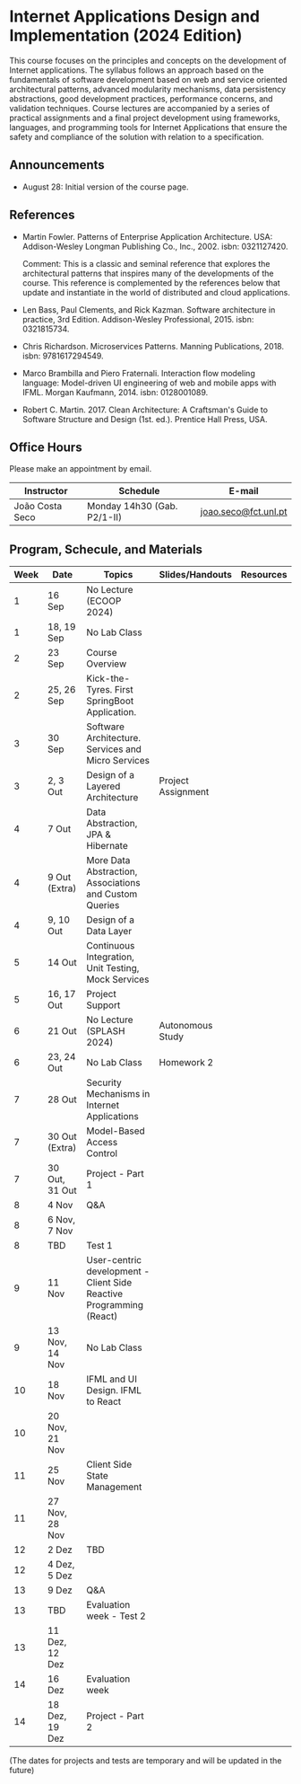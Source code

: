 # Internet Applications Design and Implementation (2024 Edition)

This course focuses on the principles and concepts on the development of Internet applications. The syllabus follows an approach based on the fundamentals of software development based on web and service oriented architectural patterns, advanced modularity mechanisms, data persistency abstractions, good development practices, performance concerns, and validation techniques. Course lectures are accompanied by a series of practical assignments and a final project development using frameworks, languages, and programming tools for Internet Applications that ensure the safety and compliance of the solution with relation to a specification.

## Announcements

* August 28: Initial version of the course page.

## References

- Martin Fowler. Patterns of Enterprise Application Architecture. USA: Addison-Wesley Longman Publishing Co., Inc., 2002. isbn: 0321127420.

    Comment: This is a classic and seminal reference that explores the architectural patterns that inspires many of the developments of the course. This reference is complemented by the references below that update and instantiate in the world of distributed and cloud applications.

- Len Bass, Paul Clements, and Rick Kazman. Software architecture in practice, 3rd Edition. Addison-Wesley Professional, 2015. isbn: 0321815734.

- Chris Richardson. Microservices Patterns. Manning Publications, 2018. isbn: 9781617294549.

- Marco Brambilla and Piero Fraternali. Interaction flow modeling language: Model-driven UI engineering of web and mobile apps with IFML. Morgan Kaufmann, 2014. isbn: 0128001089.

- Robert C. Martin. 2017. Clean Architecture: A Craftsman's Guide to Software Structure and Design (1st. ed.). Prentice Hall Press, USA. 

## Office Hours

Please make an appointment by email.

| Instructor | Schedule | E-mail |
| -------- | -------- | -------- |
| João Costa Seco | Monday 14h30 (Gab. P2/1-II) | joao.seco@fct.unl.pt |

## Program, Schecule, and Materials


| Week | Date | Topics | Slides/Handouts | Resources |
| -------- | -------- | -------- | -------- | -------- |
| 1  | 16 Sep   | No Lecture (ECOOP 2024) |   
| 1  | 18, 19 Sep   | No Lab Class |    |
| 2  | 23 Sep   | Course Overview  |  
| 2  | 25, 26 Sep   | Kick-the-Tyres. First SpringBoot Application. |  
| 3  | 30 Sep   | Software Architecture. Services and Micro Services |
| 3  | 2, 3 Out   | Design of a Layered Architecture | Project Assignment |
| 4  | 7 Out   | Data Abstraction, JPA & Hibernate |
| 4  | 9 Out (Extra) | More Data Abstraction, Associations and Custom Queries |
| 4  | 9, 10 Out   | Design of a Data Layer |
| 5  | 14 Out   | Continuous Integration, Unit Testing, Mock Services |
| 5  | 16, 17 Out   | Project Support |
| 6  | 21 Out   | No Lecture (SPLASH 2024) | Autonomous Study
| 6  | 23, 24 Out   | No Lab Class | Homework 2
| 7  | 28 Out   | Security Mechanisms in Internet Applications |
| 7  | 30 Out (Extra)   | Model-Based Access Control |
| 7  | 30 Out, 31 Out | Project - Part 1 |
| 8  | 4 Nov   |  Q&A  |
| 8  | 6 Nov, 7 Nov   |  |
| 8  | TBD  | Test 1 |
| 9  | 11 Nov   | User-centric development - Client Side Reactive Programming (React) |
| 9  | 13 Nov, 14 Nov   | No Lab Class  |
| 10  | 18 Nov  | IFML and UI Design. IFML to React |
| 10  | 20 Nov, 21 Nov   |  |
| 11  | 25 Nov   | Client Side State Management |
| 11  | 27 Nov, 28 Nov   |  |
| 12  | 2 Dez   | TBD |
| 12  | 4 Dez, 5 Dez   |  |
| 13  | 9 Dez   |  Q&A 
| 13  | TBD | Evaluation week - Test 2
| 13  | 11 Dez, 12 Dez   |  |
| 14  | 16 Dez   | Evaluation week |
| 14  | 18 Dez, 19 Dez   | Project - Part 2 |

(The dates for projects and tests are temporary and will be updated in the future)
